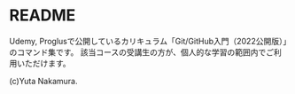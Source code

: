 # README

Udemy, Proglusで公開しているカリキュラム「Git/GitHub入門（2022公開版）」のコマンド集です。 該当コースの受講生の方が、個人的な学習の範囲内でご利用いただけます。

(c)Yuta Nakamura.
